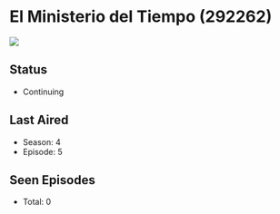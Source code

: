 # El Ministerio del Tiempo (292262)

<img src="https://dg31sz3gwrwan.cloudfront.net/poster/292262/1061956-0-optimized.jpg" />

## Status
* Continuing
## Last Aired
* Season: 4
* Episode: 5
## Seen Episodes
* Total: 0
